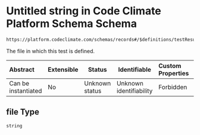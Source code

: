 # Untitled string in Code Climate Platform Schema Schema

```txt
https://platform.codeclimate.com/schemas/records#/$definitions/testResult/properties/attributes/properties/file
```

The file in which this test is defined.


| Abstract            | Extensible | Status         | Identifiable            | Custom Properties | Additional Properties | Access Restrictions | Defined In                                            |
| :------------------ | ---------- | -------------- | ----------------------- | :---------------- | --------------------- | ------------------- | ----------------------------------------------------- |
| Can be instantiated | No         | Unknown status | Unknown identifiability | Forbidden         | Allowed               | none                | [records.json\*](records.json "open original schema") |

## file Type

`string`

